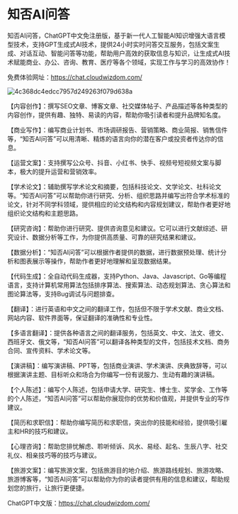 # 知否AI问答

知否AI问答，ChatGPT中文免注册版，基于新一代人工智能AI知识增强大语言模型技术，支持GPT生成式AI技术，提供24小时实时问答交互服务，包括文案生成、对话互动、智能问答等功能，帮助用户高效的获取信息与知识，让生成式AI技术赋能商业、办公、咨询、教育、医疗等各个领域，实现工作与学习的高效协作！

免费体验网址：https://chat.cloudwizdom.com/

![4c368dc4edcc7957d249263f079d638a](https://user-images.githubusercontent.com/129882568/230818849-8c59c2c4-4654-4f8f-9c2b-30733a5ca26f.jpg)


【内容创作】：撰写SEO文章、博客文章、社交媒体帖子、产品描述等各种类型的内容创作，提供有趣、独特、易读的内容，帮助你吸引读者和提升品牌知名度。

【商业写作】：编写商业计划书、市场调研报告、营销策略、商业简报、销售信件等，“知否AI问答”可以用清晰、精炼的语言向你的潜在客户或投资者传达你的信息。

【运营文案】：支持撰写公众号、抖音、小红书、快手、视频号短视频文案与脚本，极大的提升运营和营销效率。

【学术论文】：辅助撰写学术论文和摘要，包括科技论文、文学论文、社科论文等。“知否AI问答”可以帮助你进行研究、分析、组织思路并编写出符合学术标准的论文，针对不同学科领域，提供相应的论文结构和内容规划建议，帮助作者更好地组织论文结构和主题思路。

【研究咨询】：帮助你进行研究、提供咨询意见和建议。它可以进行文献综述、研究设计、数据分析等工作，为你提供高质量、可靠的研究结果和建议。

【数据分析】：“知否AI问答”可以根据作者提供的数据，进行数据预处理、统计分析和图表展示等操作，帮助作者更好地理解和呈现数据结果。

【代码生成】：全自动代码生成器，支持Python、Java、Javascript、Go等编程语言，支持计算机常用算法包括排序算法、搜索算法、动态规划算法、贪心算法和图论算法等，支持Bug调试与问题排查。

【翻译】：进行英语和中文之间的翻译工作，包括但不限于学术文献、商业文档、网站内容、软件界面等，保证翻译的准确性和专业性。

【多语言翻译】：提供各种语言之间的翻译服务，包括英文、中文、法文、德文、西班牙文、俄文等，“知否AI问答”可以翻译各种类型的文件，包括技术文档、商务合同、宣传资料、学术论文等。

【演讲稿】：编写演讲稿、PPT等，包括商业演讲、学术演讲、庆典致辞等，可以根据演讲主题、目标听众和场合为你编写一份有说服力、生动有趣的演讲稿。

【个人陈述】：编写个人陈述，包括申请大学、研究生、博士生、奖学金、工作等的个人陈述，“知否AI问答”可以帮助你展现你的优势和价值观，并提供专业的写作建议。

【简历和求职信】：帮助你编写简历和求职信，突出你的技能和经验，提供吸引雇主和HR的技巧和建议。

【心理咨询】：帮助您排忧解虑、聆听倾诉、风水、易经、起名、生辰八字、社交礼仪、相亲技巧等的技巧与建议。

【旅游文案】：编写旅游文案，包括旅游目的地介绍、旅游路线规划、旅游攻略、旅游博客等，“知否AI问答”可以帮助你为你的读者提供有用的信息和建议，帮助规划您的旅行，让旅行更便捷。

ChatGPT中文版：https://chat.cloudwizdom.com/

